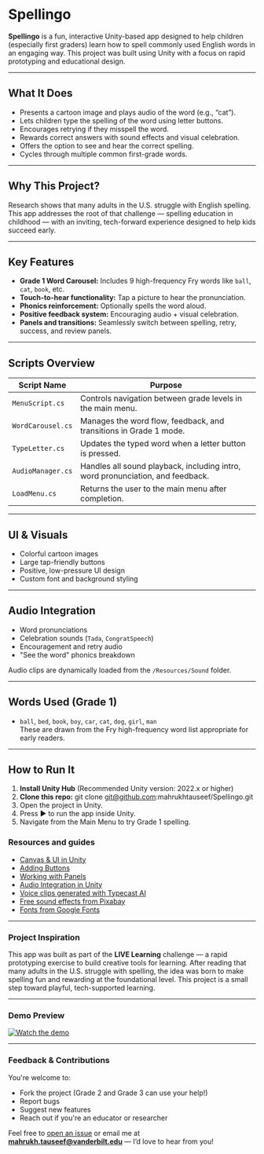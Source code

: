 # Spellingo

**Spellingo** is a fun, interactive Unity-based app designed to help children (especially first graders) learn how to spell commonly used English words in an engaging way. This project was built using Unity with a focus on rapid prototyping and educational design.

---

## What It Does

- Presents a cartoon image and plays audio of the word (e.g., “cat”).
- Lets children type the spelling of the word using letter buttons.
- Encourages retrying if they misspell the word.
- Rewards correct answers with sound effects and visual celebration.
- Offers the option to see and hear the correct spelling.
- Cycles through multiple common first-grade words.

---

## Why This Project?
Research shows that many adults in the U.S. struggle with English spelling. This app addresses the root of that challenge — spelling education in childhood — with an inviting, tech-forward experience designed to help kids succeed early.

---

## Key Features

- **Grade 1 Word Carousel:** Includes 9 high-frequency Fry words like `ball`, `cat`, `book`, etc.
- **Touch-to-hear functionality:** Tap a picture to hear the pronunciation.
- **Phonics reinforcement:** Optionally spells the word aloud.
- **Positive feedback system:** Encouraging audio + visual celebration.
- **Panels and transitions:** Seamlessly switch between spelling, retry, success, and review panels.

---

## Scripts Overview

| Script Name     | Purpose |
|----------------|---------|
| `MenuScript.cs` | Controls navigation between grade levels in the main menu. |
| `WordCarousel.cs` | Manages the word flow, feedback, and transitions in Grade 1 mode. |
| `TypeLetter.cs` | Updates the typed word when a letter button is pressed. |
| `AudioManager.cs` | Handles all sound playback, including intro, word pronunciation, and feedback. |
| `LoadMenu.cs` | Returns the user to the main menu after completion. |

---

## UI & Visuals

- Colorful cartoon images
- Large tap-friendly buttons
- Positive, low-pressure UI design
- Custom font and background styling

---

## Audio Integration

- Word pronunciations
- Celebration sounds (`Tada`, `CongratSpeech`)
- Encouragement and retry audio
- "See the word" phonics breakdown

Audio clips are dynamically loaded from the `/Resources/Sound` folder.

---

## Words Used (Grade 1)

- `ball`, `bed`, `book`, `boy`, `car`, `cat`, `dog`, `girl`, `man`  
These are drawn from the Fry high-frequency word list appropriate for early readers.

---

## How to Run It

1. **Install Unity Hub** (Recommended Unity version: 2022.x or higher)
2. **Clone this repo:**
   git clone git@github.com:mahrukhtauseef/Spellingo.git
3.	Open the project in Unity.
4.	Press ▶️ to run the app inside Unity.
5.	Navigate from the Main Menu to try Grade 1 spelling.


### Resources and guides

- [Canvas & UI in Unity](https://www.youtube.com/watch?v=mNioSjbbEIs)  
- [Adding Buttons](https://www.youtube.com/watch?v=gSfdCke3684)  
- [Working with Panels](https://www.youtube.com/watch?v=dZ7wrUV11io)  
- [Audio Integration in Unity](https://www.youtube.com/watch?v=iNRl7b9RQpw)  
- [Voice clips generated with Typecast AI](https://typecast.ai/text-to-speech/68484cdbfae5b3396539f7ec)  
- [Free sound effects from Pixabay](https://pixabay.com/sound-effects/)  
- [Fonts from Google Fonts](https://fonts.google.com/)

---

### Project Inspiration

This app was built as part of the **LIVE Learning** challenge — a rapid prototyping exercise to build creative tools for learning. After reading that many adults in the U.S. struggle with spelling, the idea was born to make spelling fun and rewarding at the foundational level. This project is a small step toward playful, tech-supported learning.

---

### Demo Preview

[![Watch the demo](https://img.youtube.com/vi/i8EyyrIMYtE/0.jpg)](https://www.youtube.com/watch?v=i8EyyrIMYtE)

---

### Feedback & Contributions

You're welcome to:

-  Fork the project (Grade 2 and Grade 3 can use your help!)
-  Report bugs
-  Suggest new features
-  Reach out if you're an educator or researcher

Feel free to [open an issue](https://github.com/mahrukhtauseef/Spellingo/issues) or email me at **mahrukh.tauseef@vanderbilt.edu** — I’d love to hear from you!




